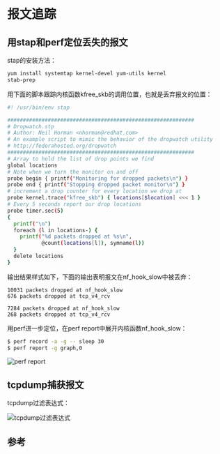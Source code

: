 <!-- toc -->
# 报文追踪

## 用stap和perf定位丢失的报文

stap的安装方法：

```sh
yum install systemtap kernel-devel yum-utils kernel
stab-prep
```

用下面的脚本跟踪内核函数kfree_skb的调用位置，也就是丢弃报文的位置：

```bash
#! /usr/bin/env stap

############################################################
# Dropwatch.stp
# Author: Neil Horman <nhorman@redhat.com>
# An example script to mimic the behavior of the dropwatch utility
# http://fedorahosted.org/dropwatch
############################################################
# Array to hold the list of drop points we find
global locations
# Note when we turn the monitor on and off
probe begin { printf("Monitoring for dropped packets\n") }
probe end { printf("Stopping dropped packet monitor\n") }
# increment a drop counter for every location we drop at
probe kernel.trace("kfree_skb") { locations[$location] <<< 1 }
# Every 5 seconds report our drop locations
probe timer.sec(5)
{
  printf("\n")
  foreach (l in locations-) {
    printf("%d packets dropped at %s\n",
           @count(locations[l]), symname(l))
  }
  delete locations
}
```

输出结果样式如下，下面的输出表明报文在nf_hook_slow中被丢弃：

```
10031 packets dropped at nf_hook_slow
676 packets dropped at tcp_v4_rcv

7284 packets dropped at nf_hook_slow
268 packets dropped at tcp_v4_rcv
```

用perf进一步定位，在perf report中展开内核函数nf_hook_slow：

```sh
$ perf record -a -g -- sleep 30
$ perf report -g graph,0
```

![perf report](/img/nf_slow.png)

## tcpdump捕获报文

tcpdump过滤表达式：

![tcpdump过滤表达式](/img/linux/tcpdump-flag.png)

## 参考
